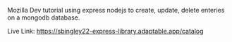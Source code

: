 Mozilla Dev tutorial using express nodejs to create, update, delete enteries on a mongodb database.

Live Link:
https://sbingley22-express-library.adaptable.app/catalog
